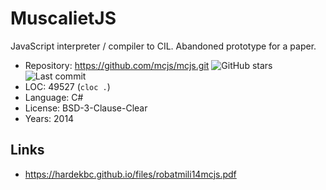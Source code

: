 # MuscalietJS

JavaScript interpreter / compiler to CIL. Abandoned prototype for a paper.

* Repository: https://github.com/mcjs/mcjs.git <img src="https://img.shields.io/github/stars/mcjs/mcjs?label=&style=flat-square" alt="GitHub stars" title="GitHub stars"><img src="https://img.shields.io/github/last-commit/mcjs/mcjs?label=&style=flat-square" alt="Last commit" title="Last commit">
* LOC:        49527 (`cloc .`)
* Language:   C#
* License:    BSD-3-Clause-Clear
* Years:      2014

## Links

* https://hardekbc.github.io/files/robatmili14mcjs.pdf
